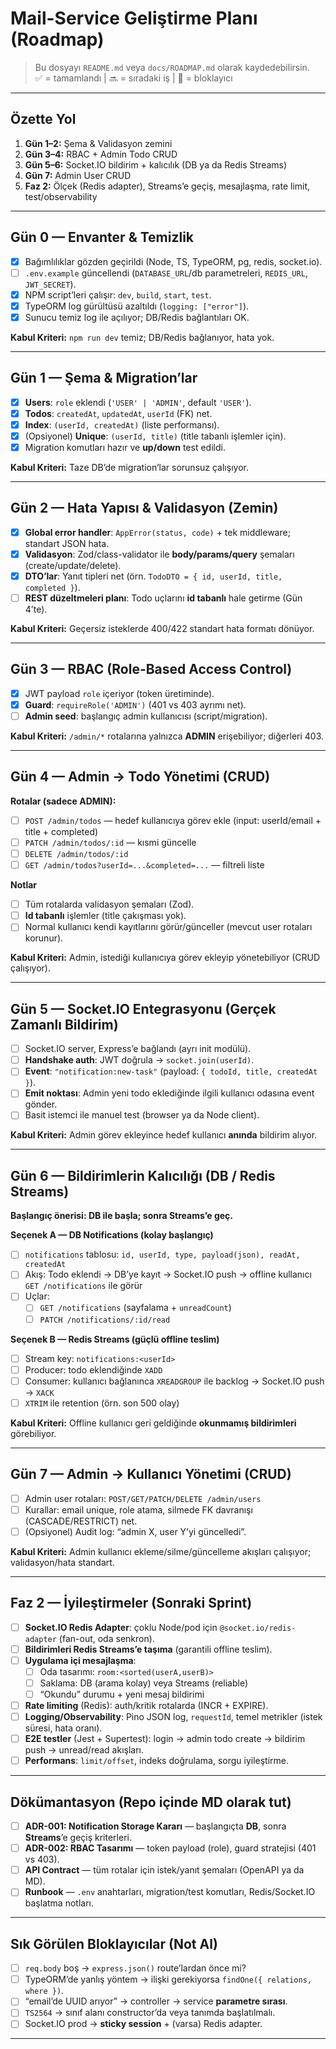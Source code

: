 # Mail-Service Geliştirme Planı (Roadmap)

> Bu dosyayı `README.md` veya `docs/ROADMAP.md` olarak kaydedebilirsin.  
> ✅ = tamamlandı | 🔜 = sıradaki iş | 🛑 = bloklayıcı

---

## Özette Yol
1. **Gün 1–2:** Şema & Validasyon zemini  
2. **Gün 3–4:** RBAC + Admin Todo CRUD  
3. **Gün 5–6:** Socket.IO bildirim + kalıcılık (DB ya da Redis Streams)  
4. **Gün 7:** Admin User CRUD  
5. **Faz 2:** Ölçek (Redis adapter), Streams’e geçiş, mesajlaşma, rate limit, test/observability

---

## Gün 0 — Envanter & Temizlik
- [x] Bağımlılıklar gözden geçirildi (Node, TS, TypeORM, pg, redis, socket.io).
- [ ] `.env.example` güncellendi (`DATABASE_URL`/db parametreleri, `REDIS_URL`, `JWT_SECRET`).
- [x] NPM script’leri çalışır: `dev`, `build`, `start`, `test`.
- [x] TypeORM log gürültüsü azaltıldı (`logging: ["error"]`).
- [x] Sunucu temiz log ile açılıyor; DB/Redis bağlantıları OK.

**Kabul Kriteri:** `npm run dev` temiz; DB/Redis bağlanıyor, hata yok.

---

## Gün 1 — Şema & Migration’lar
- [x] **Users**: `role` eklendi (`'USER' | 'ADMIN'`, default `'USER'`).
- [x] **Todos**: `createdAt`, `updatedAt`, `userId` (FK) net.
- [x] **Index**: `(userId, createdAt)` (liste performansı).
- [x] (Opsiyonel) **Unique**: `(userId, title)` (title tabanlı işlemler için).
- [x] Migration komutları hazır ve **up/down** test edildi.

**Kabul Kriteri:** Taze DB’de migration’lar sorunsuz çalışıyor.

---

## Gün 2 — Hata Yapısı & Validasyon (Zemin)
- [x] **Global error handler**: `AppError(status, code)` + tek middleware; standart JSON hata.
- [x] **Validasyon**: Zod/class-validator ile **body/params/query** şemaları (create/update/delete).
- [x] **DTO’lar**: Yanıt tipleri net (örn. `TodoDTO = { id, userId, title, completed }`).
- [ ] **REST düzeltmeleri planı**: Todo uçlarını **id tabanlı** hale getirme (Gün 4’te).

**Kabul Kriteri:** Geçersiz isteklerde 400/422 standart hata formatı dönüyor.

---

## Gün 3 — RBAC (Role-Based Access Control)
- [x] JWT payload `role` içeriyor (token üretiminde).
- [x] **Guard**: `requireRole('ADMIN')` (401 vs 403 ayrımı net).
- [ ] **Admin seed**: başlangıç admin kullanıcısı (script/migration).

**Kabul Kriteri:** `/admin/*` rotalarına yalnızca **ADMIN** erişebiliyor; diğerleri 403.

---

## Gün 4 — Admin → Todo Yönetimi (CRUD)
**Rotalar (sadece ADMIN):**
- [ ] `POST /admin/todos` — hedef kullanıcıya görev ekle (input: userId/email + title + completed)
- [ ] `PATCH /admin/todos/:id` — kısmi güncelle
- [ ] `DELETE /admin/todos/:id`
- [ ] `GET /admin/todos?userId=...&completed=...` — filtreli liste

**Notlar**
- [ ] Tüm rotalarda validasyon şemaları (Zod).
- [ ] **Id tabanlı** işlemler (title çakışması yok).
- [ ] Normal kullanıcı kendi kayıtlarını görür/günceller (mevcut user rotaları korunur).

**Kabul Kriteri:** Admin, istediği kullanıcıya görev ekleyip yönetebiliyor (CRUD çalışıyor).

---

## Gün 5 — Socket.IO Entegrasyonu (Gerçek Zamanlı Bildirim)
- [ ] Socket.IO server, Express’e bağlandı (ayrı init modülü).
- [ ] **Handshake auth**: JWT doğrula → `socket.join(userId)`.
- [ ] **Event**: `"notification:new-task"` (payload: `{ todoId, title, createdAt }`).
- [ ] **Emit noktası**: Admin yeni todo eklediğinde ilgili kullanıcı odasına event gönder.
- [ ] Basit istemci ile manuel test (browser ya da Node client).

**Kabul Kriteri:** Admin görev ekleyince hedef kullanıcı **anında** bildirim alıyor.

---

## Gün 6 — Bildirimlerin Kalıcılığı (DB / Redis Streams)
**Başlangıç önerisi: DB ile başla; sonra Streams’e geç.**

**Seçenek A — DB Notifications (kolay başlangıç)**
- [ ] `notifications` tablosu: `id, userId, type, payload(json), readAt, createdAt`
- [ ] Akış: Todo eklendi → DB’ye kayıt → Socket.IO push → offline kullanıcı `GET /notifications` ile görür
- [ ] Uçlar: 
  - [ ] `GET /notifications` (sayfalama + `unreadCount`)
  - [ ] `PATCH /notifications/:id/read`

**Seçenek B — Redis Streams (güçlü offline teslim)**
- [ ] Stream key: `notifications:<userId>`
- [ ] Producer: todo eklendiğinde `XADD`
- [ ] Consumer: kullanıcı bağlanınca `XREADGROUP` ile backlog → Socket.IO push → `XACK`
- [ ] `XTRIM` ile retention (örn. son 500 olay)

**Kabul Kriteri:** Offline kullanıcı geri geldiğinde **okunmamış bildirimleri** görebiliyor.

---

## Gün 7 — Admin → Kullanıcı Yönetimi (CRUD)
- [ ] Admin user rotaları: `POST/GET/PATCH/DELETE /admin/users`
- [ ] Kurallar: email unique, role atama, silmede FK davranışı (CASCADE/RESTRICT) net.
- [ ] (Opsiyonel) Audit log: “admin X, user Y’yi güncelledi”.

**Kabul Kriteri:** Admin kullanıcı ekleme/silme/güncelleme akışları çalışıyor; validasyon/hata standart.

---

## Faz 2 — İyileştirmeler (Sonraki Sprint)
- [ ] **Socket.IO Redis Adapter**: çoklu Node/pod için `@socket.io/redis-adapter` (fan-out, oda senkron).
- [ ] **Bildirimleri Redis Streams’e taşıma** (garantili offline teslim).
- [ ] **Uygulama içi mesajlaşma**:
  - [ ] Oda tasarımı: `room:<sorted(userA,userB)>`
  - [ ] Saklama: DB (arama kolay) veya Streams (reliable)
  - [ ] “Okundu” durumu + yeni mesaj bildirimi
- [ ] **Rate limiting** (Redis): auth/kritik rotalarda (INCR + EXPIRE).
- [ ] **Logging/Observability**: Pino JSON log, `requestId`, temel metrikler (istek süresi, hata oranı).
- [ ] **E2E testler** (Jest + Supertest): login → admin todo create → bildirim push → unread/read akışları.
- [ ] **Performans**: `limit/offset`, indeks doğrulama, sorgu iyileştirme.

---

## Dökümantasyon (Repo içinde MD olarak tut)
- [ ] **ADR-001: Notification Storage Kararı** — başlangıçta **DB**, sonra **Streams**’e geçiş kriterleri.
- [ ] **ADR-002: RBAC Tasarımı** — token payload (role), guard stratejisi (401 vs 403).
- [ ] **API Contract** — tüm rotalar için istek/yanıt şemaları (OpenAPI ya da MD).
- [ ] **Runbook** — `.env` anahtarları, migration/test komutları, Redis/Socket.IO başlatma notları.

---

## Sık Görülen Bloklayıcılar (Not Al)
- [ ] `req.body` boş → `express.json()` route’lardan önce mi?
- [ ] TypeORM’de yanlış yöntem → ilişki gerekiyorsa `findOne({ relations, where })`.
- [ ] “email’de UUID arıyor” → controller → service **parametre sırası**.
- [ ] `TS2564` → sınıf alanı constructor’da veya tanımda başlatılmalı.
- [ ] Socket.IO prod → **sticky session** + (varsa) Redis adapter.

---
